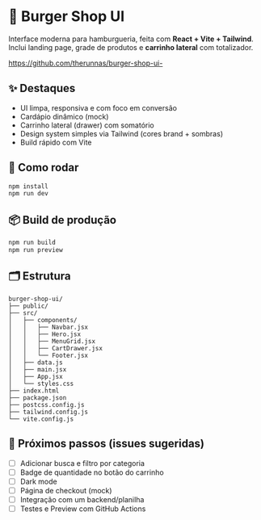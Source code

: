 # 🍔 Burger Shop UI

Interface moderna para hamburgueria, feita com **React + Vite + Tailwind**. Inclui landing page, grade de produtos e **carrinho lateral** com totalizador.

https://github.com/therunnas/burger-shop-ui-

## ✨ Destaques
- UI limpa, responsiva e com foco em conversão
- Cardápio dinâmico (mock)
- Carrinho lateral (drawer) com somatório
- Design system simples via Tailwind (cores brand + sombras)
- Build rápido com Vite

## 🚀 Como rodar
```bash
npm install
npm run dev
```

## 📦 Build de produção
```bash
npm run build
npm run preview
```

## 🗂 Estrutura
```
burger-shop-ui/
├── public/
├── src/
│   ├── components/
│   │   ├── Navbar.jsx
│   │   ├── Hero.jsx
│   │   ├── MenuGrid.jsx
│   │   ├── CartDrawer.jsx
│   │   └── Footer.jsx
│   ├── data.js
│   ├── main.jsx
│   ├── App.jsx
│   └── styles.css
├── index.html
├── package.json
├── postcss.config.js
├── tailwind.config.js
└── vite.config.js
```

## 📝 Próximos passos (issues sugeridas)
- [ ] Adicionar busca e filtro por categoria
- [ ] Badge de quantidade no botão do carrinho
- [ ] Dark mode
- [ ] Página de checkout (mock)
- [ ] Integração com um backend/planilha
- [ ] Testes e Preview com GitHub Actions